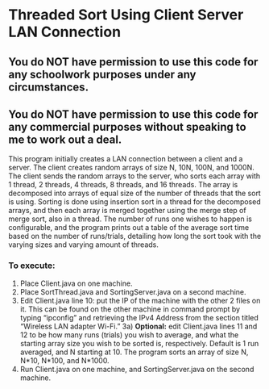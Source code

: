 # Threaded Sort Using Client Server LAN Connection

## You do NOT have permission to use this code for any schoolwork purposes under any circumstances. 

## You do NOT have permission to use this code for any commercial purposes without speaking to me to work out a deal.

This program initially creates a LAN connection between a client and a server. The client creates random arrays of size N, 10N, 100N, and 1000N. The client sends the random arrays to the server, who sorts each array with 1 thread, 2 threads, 4 threads, 8 threads, and 16 threads. The array is decomposed into arrays of equal size of the number of threads that the sort is using. Sorting is done using insertion sort in a thread for the decomposed arrays, and then each array is merged together using the merge step of merge sort, also in a thread. The number of runs one wishes to happen is configurable, and the program prints out a table of the average sort time based on the number of runs/trials, detailing how long the sort took with the varying sizes and varying amount of threads.

### To execute:

1) Place Client.java on one machine.
2) Place SortThread.java and SortingServer.java on a second machine.
3) Edit Client.java line 10: put the IP of the machine with the other 2 files on it. This can be found on the other machine in command prompt by typing “ipconfig” and retrieving the IPv4 Address from the section titled “Wireless LAN adapter Wi-Fi.”
3a) **Optional:** edit Client.java lines 11 and 12 to be how many runs (trials) you wish to average, and what the starting array size you wish to be sorted is, respectively. Default is 1 run averaged, and N starting at 10. The program sorts an array of size N, N\*10, N\*100, and N\*1000. 
4) Run Client.java on one machine, and SortingServer.java on the second machine.
